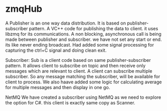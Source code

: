# zmqHub
A Publisher is an one way data distribution. It is based on publisher-subscriber pattern. A VC++ code for publishing the data to client. 
		it uses libzmq for its communications. A non blocking, asynchronous call is being made between publisher and subscriber. we have not set
		any start or end. its like never ending broadcast. Had added some signal processing for capturing the ctrl+C signal and doing clean exit.
		
Subscriber:
		Sub is a client code based on same publisher-subscriber pattern. It allows client to subscribe on topic and then receive only messages which
		are relevant to client. A client can subscribe multiple subscriber. So any message matching the subscriber, will be available for client to
		process. We also haave added some logic for calculating average for multiple messages and then display in one go. 
		
NetMQ
  We have created a subscriber using NetMQ as we need to explore the option for C#. this client is exactly same copy as Scanner. 
